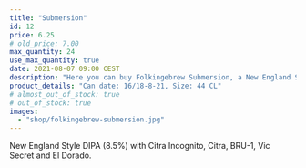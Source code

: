 ```yaml
---
title: "Submersion"
id: 12
price: 6.25
# old_price: 7.00
max_quantity: 24
use_max_quantity: true
date: 2021-08-07 09:00 CEST
description: "Here you can buy Folkingebrew Submersion, a New England Style DIPA (8.5%) with Citra Incognito, Citra, BRU-1, Vic Secret and El Dorado."
product_details: "Can date: 16/18-8-21, Size: 44 CL"
# almost_out_of_stock: true
# out_of_stock: true
images:
  - "shop/folkingebrew-submersion.jpg"
---
```


New England Style DIPA (8.5%) with Citra Incognito, Citra, BRU-1, Vic Secret and El Dorado.
